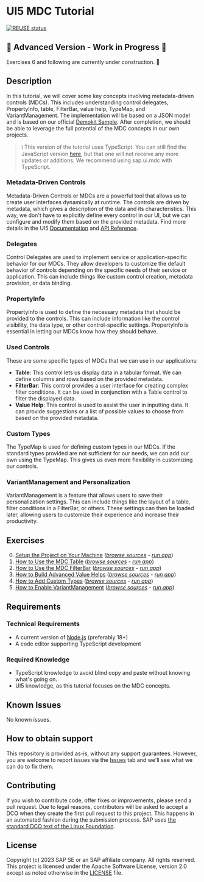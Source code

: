 # UI5 MDC Tutorial
[![REUSE status](https://api.reuse.software/badge/github.com/SAP-samples/ui5-mdc-json-tutorial)](https://api.reuse.software/info/github.com/SAP-samples/ui5-mdc-json-tutorial)

## 🚧 Advanced Version - Work in Progress 🚧
Exercises 6 and following are currently under construction. 🚧

## Description
In this tutorial, we will cover some key concepts involving metadata-driven controls (MDCs). This includes understanding control delegates, PropertyInfo, table, FilterBar, value help, TypeMap, and VariantManagement. The implementation will be based on a JSON model and is based on our official [Demokit Sample](https://sdk.openui5.org/entity/sap.ui.mdc/sample/sap.ui.mdc.demokit.sample.TableFilterBarJson). After completion, we should be able to leverage the full potential of the MDC concepts in our own projects.

>ℹ️ This version of the tutorial uses TypeScript. You can still find the JavaScript version [here](https://github.com/SAP-samples/ui5-mdc-json-tutorial/tree/javascript), but that one will not receive any more updates or additions. We recommend using sap.ui.mdc with TypeScript.
### Metadata-Driven Controls
Metadata-Driven Controls or MDCs are a powerful tool that allows us to create user interfaces dynamically at runtime. The controls are driven by metadata, which gives a description of the data and its characteristics. This way, we don't have to explicitly define every control in our UI, but we can configure and modify them based on the provided metadata. Find more details in the UI5 [Documentation](https://sdk.openui5.org/topic/1dd2aa91115d43409452a271d11be95b) and [API Reference](https://sdk.openui5.org/api/sap.ui.mdc).
### Delegates
Control Delegates are used to implement service or application-specific behavior for our MDCs. They allow developers to customize the default behavior of controls depending on the specific needs of their service or application. This can include things like custom control creation, metadata provision, or data binding.
### PropertyInfo
PropertyInfo is used to define the necessary metadata that should be provided to the controls. This can include information like the control visibility, the data type, or other control-specific settings. PropertyInfo is essential in letting our MDCs know how they should behave.
### Used Controls
These are some specific types of MDCs that we can use in our applications:
- **Table**: This control lets us display data in a tabular format. We can define columns and rows based on the provided metadata.
- **FilterBar**: This control provides a user interface for creating complex filter conditions. It can be used in conjunction with a Table control to filter the displayed data.
- **Value Help**: This control is used to assist the user in inputting data. It can provide suggestions or a list of possible values to choose from based on the provided metadata.
### Custom Types
The TypeMap is used for defining custom types in our MDCs. If the standard types provided are not sufficient for our needs, we can add our own using the TypeMap. This gives us even more flexibility in customizing our controls.
### VariantManagement and Personalization
VariantManagement is a feature that allows users to save their personalization settings. This can include things like the layout of a table, filter conditions in a FilterBar, or others. These settings can then be loaded later, allowing users to customize their experience and increase their productivity.
## Exercises
0. [Setup the Project on Your Machine](ex0/) (*[browse sources](ex0/webapp) - [run app](https://sap-samples.github.io/ui5-mdc-json-tutorial/ex0/dist)*)
1. [How to Use the MDC Table](ex1/) (*[browse sources](ex1/webapp) - [run app](https://sap-samples.github.io/ui5-mdc-json-tutorial/ex1/dist)*)
1. [How to Use the MDC FilterBar](ex2/) (*[browse sources](ex2/webapp) - [run app](https://sap-samples.github.io/ui5-mdc-json-tutorial/ex2/dist)*)
1. [How to Build Advanced Value Helps](ex3/) (*[browse sources](ex3/webapp) - [run app](https://sap-samples.github.io/ui5-mdc-json-tutorial/ex3/dist)*)
1. [How to Add Custom Types](ex4/) (*[browse sources](ex4/webapp) - [run app](https://sap-samples.github.io/ui5-mdc-json-tutorial/ex4/dist)*)
1. [How to Enable VariantManagement](ex5/) (*[browse sources](ex5/webapp) - [run app](https://sap-samples.github.io/ui5-mdc-json-tutorial/ex5/dist)*)
## Requirements
### Technical Requirements
* A current version of [Node.js](https://nodejs.org/) (preferably 18+)
* A code editor supporting TypeScript development
### Required Knowledge
* TypeScript knowledge to avoid blind copy and paste without knowing what's going on.
* UI5 knowledge, as this tutorial focuses on the MDC concepts.
## Known Issues
No known issues.
## How to obtain support
This repository is provided as-is, without any support guarantees. However, you are welcome to report issues via the [Issues](../../issues) tab and we'll see what we can do to fix them.
## Contributing
If you wish to contribute code, offer fixes or improvements, please send a pull request. Due to legal reasons, contributors will be asked to accept a DCO when they create the first pull request to this project. This happens in an automated fashion during the submission process. SAP uses [the standard DCO text of the Linux Foundation](https://developercertificate.org/).
## License
Copyright (c) 2023 SAP SE or an SAP affiliate company. All rights reserved. This project is licensed under the Apache Software License, version 2.0 except as noted otherwise in the [LICENSE](LICENSE) file.
